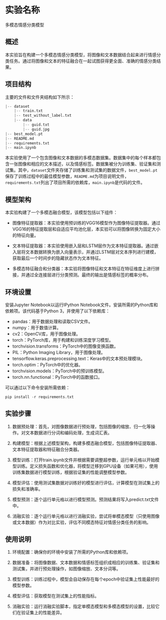 # 实验名称

多模态情感分类模型

## 概述

本实验旨在构建一个多模态情感分类模型，将图像和文本数据结合起来进行情感分类任务。通过将图像和文本的特征融合在一起试图获得更全面、准确的情感分类结果。


## 项目结构

主要的文件和文件夹结构如下所示：

```python
|-- dataset
    |-- train.txt
    |-- test_without_label.txt
    |-- data
        |-- guid.txt
        |-- guid.jpg
|-- best_model.pt
|-- README.md
|-- requirements.txt
|-- main.ipynb
```

本实验使用了一个包含图像和文本数据的多模态数据集。数据集中的每个样本都包含一张图像和相应的文本描述，以及情感标签。数据集被分为训练集、验证集和测试集。其中，`dataset`文件夹存储了训练集和测试集的数据文件，`best_model.pt`保存了训练过程中的最佳模型参数，`README.md`为项目说明文件，`requirements.txt`列出了项目所需的依赖库，`main.ipynb`是代码的文件。

## 模型架构

本实验构建了一个多模态融合模型，该模型包括以下组件：

- 图像特征提取器：本实验使用预训练的VGG16模型作为图像特征提取器。通过VGG16的特征提取层和自适应平均池化层，本实验可以将图像转换为固定大小的特征向量。

- 文本特征提取器：本实验使用嵌入层和LSTM层作为文本特征提取器。通过嵌入层将文本数据转换为嵌入向量表示，并通过LSTM层对文本序列进行建模，获取最后一个时间步的隐藏状态作为文本特征。

- 多模态特征融合和分类器：本实验将图像特征和文本特征在特征维度上进行拼接，并通过全连接层进行分类预测。最终的输出是情感标签的概率分布。

## 环境设置

安装Jupyter Notebook以运行IPython Notebook文件。安装所需的Python库和依赖项。该代码基于Python 3，并使用了以下依赖库：

- pandas：用于数据处理和读取CSV文件。
- numpy：用于数值计算。
- cv2：OpenCV库，用于图像处理。
- torch：PyTorch库，用于构建和训练深度学习模型。
- torchvision.transforms：PyTorch中的图像变换函数。
- PIL：Python Imaging Library，用于图像处理。
- tensorflow.keras.preprocessing.text：Keras中的文本预处理模块。
- torch.optim：PyTorch中的优化器。
- torchvision.models：PyTorch中的预训练模型。
- torch.nn.functional：PyTorch中的函数接口。

可以通过以下命令安装所需依赖：

```python
pip install -r requirements.txt
```

## 实验步骤

1. 数据预处理：首先，对图像数据进行预处理，包括图像的缩放、归一化等操作。对文本数据进行分词和编码处理，生成词汇表。

2. 构建模型：根据上述模型架构，构建多模态融合模型，包括图像特征提取器、文本特征提取器和特征融合分类器。

3. 模型训练：打开train.ipynb文件并根据需要调整超参数，运行单元格以开始模型训练。定义损失函数和优化器，将模型迁移到GPU设备（如果可用），使用训练集数据进行模型训练，根据验证集的性能调整模型参数。

4. 模型评估：使用测试集数据对训练好的模型进行评估，计算模型在测试集上的损失和准确率。

5. 模型预测：逐个运行单元格以进行模型预测。预测结果将写入predict.txt文件中。

6. 消融实验：逐个运行单元格以进行消融实验，尝试将单模态模型（只使用图像或文本数据）作为对比实验，评估不同模态特征对情感分类任务的影响。



## 使用说明

1. 环境配置：确保你的环境中安装了所需的Python库和依赖项。

2. 数据准备：将图像数据、文本数据和情感标签组织成相应的训练集、验证集和测试集，并进行预处理操作，如图像缩放、文本分词等。

3. 模型训练：训练过程中，模型会自动保存在每个epoch中验证集上性能最好的模型参数。

4. 模型评估：获取模型在测试集上的性能指标。

5. 消融实验：运行消融实验脚本，指定单模态模型和多模态模型的设置，比较它们在验证集上的性能差异。

